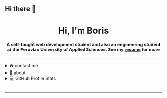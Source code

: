 ## Hi there 👋


<div align="center">
<h1 align="center">Hi, I'm Boris</h1>
<h4 align="center">A self-taught web development student and also an engineering student at the Peruvian University of Applied Sciences. See my <a href="https://cv.boriscucho.dev" target="_blank">resume</a> for more</h4>
</div>

-----
<details>
  <summary>☎️ contact me</summary>
<div>
  <samp>
    <h2 align="center">you can reach me by:</h2>
    <p align="center">
      <br/>
      <a href="https://www.linkedin.com/in/boris-cucho/" target="blank"><img align="center"
         src="https://img.shields.io/badge/linkedin-%231DA1F2.svg?style=for-the-badge&logo=linkedin&logoColor=white"
         alt="azzar" height="30"/></a>
      <a href="mailto: boris.cucho@outlook.com.pe." target="blank"><img align="center"
         src="https://img.shields.io/badge/Microsoft_Outlook-0078D4?style=for-the-badge&logo=microsoft-outlook&logoColor=white"
         alt="azzar" height="30"/></a>
      <a href="mailto: boriscuchomoran@gmail.com" target="blank"><img align="center"
         src="https://img.shields.io/badge/gmail-EA4335.svg?style=for-the-badge&logo=gmail&logoColor=white"
         alt="azzar" height="30"/></a>
    </p>
    </samp>
</div>
</details>

<details>
  <summary>🧮 about</summary>
<div>
<samp>
<h2 align="center">About this Account</h2>
 <p align="center">
  <a href="github.com/BeluLabs" target="blank"><img align="center" 
     src="https://komarev.com/ghpvc/?username=BeluLabs&style=for-the-badge&label=PROFILE+VIEWS" height="25"
     alt="views count" /></a>
  <a href="https://boriscucho.dev/"><img align="center" 
     src="https://img.shields.io/website?down_message=offline&style=for-the-badge&up_message=online&url=https%3A%2F%2F1999azzar.github.io%2F1999AZZAR%2F" height="25"
     alt="website" /></a>
  </p>
  </samp>
</div>
</details>
<details> 
  <summary>💻 GitHub Profile Stats</summary>
  <div>
  <samp>
    <h2 align="center"> Github stats </h2>
      <br/>
    <details open>
  <summary><h3>Languages</h3></summary>
            <p align="center">
        <a href="https://github.com/BeluLabs/">
          <img src="https://github-readme-stats.vercel.app/api/top-langs/?username=BeluLabs&langs_count=6&theme=gruvbox&layout=compact&hide_border=true"
          alt="BeluLabs :: overall Top Langs " /></a>
      </p>
        <p align="center">
          <a href="https://github.com/BeluLabs/">
          <img width="45%" src="https://github-profile-summary-cards.vercel.app/api/cards/repos-per-language?username=BeluLabs&theme=gruvbox&layout=compact&hide_border=true"
          alt="BeluLabs :: Top Langs by repo" />
          <img width="45%" src="https://github-profile-summary-cards.vercel.app/api/cards/most-commit-language?username=BeluLabs&theme=gruvbox&layout=compact&hide_border=true"
          alt="BeluLabs :: Top Langs by commit" />
          </a>
        </p>
</details>
    <details open>
  <summary><h3>stasistic</h3></summary>
        <p align="center">
          <a href="https://github.com/BeluLabs/">
          <img width="50%" src="https://github-readme-stats.vercel.app/api?username=BeluLabs&show_icons=true&theme=gruvbox&hide_border=true" />
  </div>    
</details>

</details>
<br/>
</details> 



-----
<!--
**BeluLabs/BeluLabs** is a ✨ _special_ ✨ repository because its `README.md` (this file) appears on your GitHub profile.

Here are some ideas to get you started:

- 🔭 I’m currently working on ...
- 🌱 I’m currently learning ...
- 👯 I’m looking to collaborate on ...
- 🤔 I’m looking for help with ...
- 💬 Ask me about ...
- 📫 How to reach me: ...
- 😄 Pronouns: ...
- ⚡ Fun fact: ...
<p align="center">
      <a href="https://instagram.com/azzar_budiyanto" target="blank"><img align="center"
         src="https://img.shields.io/badge/instagram-%23E4405F.svg?style=for-the-badge&logo=Instagram&logoColor=white"
         alt="azzar" height="30"/></a>
      <a href="https://wa.me/+6282232529804" target="blank"><img align="center"
         src="https://img.shields.io/badge/whatsapp-4B7F1.svg?style=for-the-badge&logo=whatsapp&logoColor=white"
         alt="azzar" height="30"/></a>
      <a href="https://twitter.com/siapa_hayosiapa" target="blank"><img align="center"
         src="https://img.shields.io/badge/twitter-1DA1F2.svg?style=for-the-badge&logo=twitter&logoColor=white"
         alt="azzar" height="30"/></a>
      <br>
    </p>
<p>
    <a href="https://github.com/BeluLabs/github-readme-streak-stats">
            <img title="🔥 Get streak stats for your profile at git.io/streak-stats" alt="BeluLabs's streak" src="https://github-readme-streak-stats-eight.vercel.app/?user=BeluLabs&theme=monokai-metallian&hide_border=true&short_numbers=true"/>
    </a>
  </p>


-->